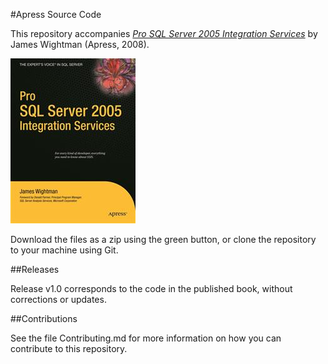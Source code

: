#Apress Source Code

This repository accompanies [*Pro SQL Server 2005 Integration Services*](http://www.apress.com/9781590598979) by James Wightman (Apress, 2008).

![Cover image](9781590598979.jpg)

Download the files as a zip using the green button, or clone the repository to your machine using Git.

##Releases

Release v1.0 corresponds to the code in the published book, without corrections or updates.

##Contributions

See the file Contributing.md for more information on how you can contribute to this repository.
